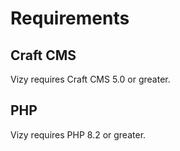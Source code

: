 # Requirements

## Craft CMS
Vizy requires Craft CMS 5.0 or greater.

## PHP
Vizy requires PHP 8.2 or greater.
